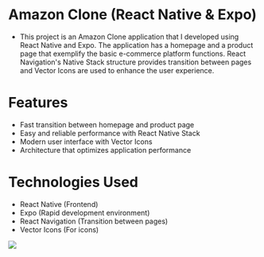 # Amazon Clone (React Native & Expo)

- This project is an Amazon Clone application that I developed using React Native and Expo. The application has a homepage and a product page that exemplify the basic e-commerce platform functions. React Navigation's Native Stack structure provides transition between pages and Vector Icons are used to enhance the user experience.

# Features

- Fast transition between homepage and product page
- Easy and reliable performance with React Native Stack
- Modern user interface with Vector Icons
- Architecture that optimizes application performance

# Technologies Used

- React Native (Frontend)
- Expo (Rapid development environment)
- React Navigation (Transition between pages)
- Vector Icons (For icons)

![](/assets/amazonClone.gif)
